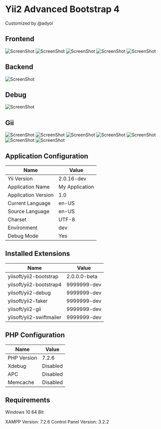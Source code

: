 # Yii2 Advanced Bootstrap 4
Customized by @adyoi

## Frontend

![ScreenShot](https://raw.githubusercontent.com/adyoi/Yii2-Advanced-Bootstrap4/master/documents/screenshot/scr1.png)
![ScreenShot](https://raw.githubusercontent.com/adyoi/Yii2-Advanced-Bootstrap4/master/documents/screenshot/scr2.png)
![ScreenShot](https://raw.githubusercontent.com/adyoi/Yii2-Advanced-Bootstrap4/master/documents/screenshot/scr3.png)
![ScreenShot](https://raw.githubusercontent.com/adyoi/Yii2-Advanced-Bootstrap4/master/documents/screenshot/scr4.png)
![ScreenShot](https://raw.githubusercontent.com/adyoi/Yii2-Advanced-Bootstrap4/master/documents/screenshot/scr5.png)

## Backend

![ScreenShot](https://raw.githubusercontent.com/adyoi/Yii2-Advanced-Bootstrap4/master/documents/screenshot/scr7.png)

## Debug

![ScreenShot](https://raw.githubusercontent.com/adyoi/Yii2-Advanced-Bootstrap4/master/documents/screenshot/scr6.png)

## Gii

![ScreenShot](https://raw.githubusercontent.com/adyoi/Yii2-Advanced-Bootstrap4/master/documents/screenshot/gii1.png)
![ScreenShot](https://raw.githubusercontent.com/adyoi/Yii2-Advanced-Bootstrap4/master/documents/screenshot/gii2.png)
![ScreenShot](https://raw.githubusercontent.com/adyoi/Yii2-Advanced-Bootstrap4/master/documents/screenshot/gii3.png)
![ScreenShot](https://raw.githubusercontent.com/adyoi/Yii2-Advanced-Bootstrap4/master/documents/screenshot/gii4.png)
![ScreenShot](https://raw.githubusercontent.com/adyoi/Yii2-Advanced-Bootstrap4/master/documents/screenshot/gii5.png)
![ScreenShot](https://raw.githubusercontent.com/adyoi/Yii2-Advanced-Bootstrap4/master/documents/screenshot/gii6.png)
![ScreenShot](https://raw.githubusercontent.com/adyoi/Yii2-Advanced-Bootstrap4/master/documents/screenshot/gii7.png)

## Application Configuration

| Name          | Value         |
| ------------- | ------------- |
| Yii Version         | 2.0.16-dev |
| Application Name    | My Application |
| Application Version | 1.0 |
| Current Language    | en-US |
| Source Language     | en-US |
| Charset             | UTF-8 |
| Environment         | dev |
| Debug Mode          | Yes |

## Installed Extensions

| Name          | Value         |
| ------------- | ------------- |
| yiisoft/yii2-bootstrap   | 2.0.0.0-beta  |
| yiisoft/yii2-bootstrap4  | 9999999-dev |
| yiisoft/yii2-debug       | 9999999-dev |
| yiisoft/yii2-faker       | 9999999-dev |
| yiisoft/yii2-gii         | 9999999-dev |
| yiisoft/yii2-swiftmailer | 9999999-dev |

## PHP Configuration

| Name          | Value         |
| ------------- | ------------- |
| PHP Version   | 7.2.6 |
| Xdebug        | Disabled |
| APC           | Disabled |
| Memcache      | Disabled |


## Requirements
Windows 10 64 Bit

XAMPP Version: 7.2.6
Control Panel Version: 3.2.2 

